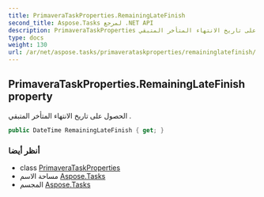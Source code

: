 ```yaml
---
title: PrimaveraTaskProperties.RemainingLateFinish
second_title: Aspose.Tasks لمرجع .NET API
description: PrimaveraTaskProperties ملكية. الحصول على تاريخ الانتهاء المتأخر المتبقي .
type: docs
weight: 130
url: /ar/net/aspose.tasks/primaverataskproperties/remaininglatefinish/
---
```

## PrimaveraTaskProperties.RemainingLateFinish property

الحصول على تاريخ الانتهاء المتأخر المتبقي .

```csharp
public DateTime RemainingLateFinish { get; }
```

### أنظر أيضا

* class [PrimaveraTaskProperties](../)
* مساحة الاسم [Aspose.Tasks](../../primaverataskproperties/)
* المجسم [Aspose.Tasks](../../../)


